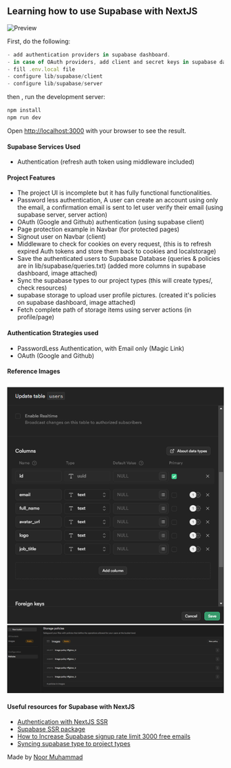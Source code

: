 ## Learning how to use Supabase with NextJS

![Preview](https://miro.medium.com/v2/resize:fit:720/format:webp/1*xOqCfciF90c8nH0HhMpapQ.png)

First, do the following:

```js
- add authentication providers in supabase dashboard.
- in case of OAuth providers, add client and secret keys in supabase dashboard.
- fill .env.local file
- configure lib/supabase/client
- configure lib/supabase/server
```

then , run the development server:

```bash
npm install
npm run dev
```

Open [http://localhost:3000](http://localhost:3000) with your browser to see the result.

#### Supabase Services Used

- Authentication (refresh auth token using middleware included)

#### Project Features

- The project UI is incomplete but it has fully functional functionalities.
- Password less authentication, A user can create an account using only the email, a confirmation email is sent to let user verify their email (using supabase server, server action)
- OAuth (Google and Github) authentication (using supabase client)
- Page protection example in Navbar (for protected pages)
- Signout user on Navbar (client)
- Middleware to check for cookies on every request, (this is to refresh expired Auth tokens and store them back to cookies and localstorage)
- Save the authenticated users to Supabase Database (queries & policies are in lib/supabase/queries.txt) (added more columns in supabase dashboard, image attached)
- Sync the supabase types to our project types (this will create types/, check resources)
- supabase storage to upload user profile pictures. (created it's policies on supabase dashboard, image attached)
- Fetch complete path of storage items using server actions (in profile/page)

#### Authentication Strategies used

- PasswordLess Authentication, with Email only (Magic Link)
- OAuth (Google and Github)

#### Reference Images

![update_user_schema](./public/update_user_schema.png)
![images_bucket_policies](./public/images_bucket.png)

#### Useful resources for Supabase with NextJS

- [Authentication with NextJS SSR](https://www.youtube.com/watch?v=VVElr2n90KY)
- [Supabase SSR package](https://supabase.com/docs/guides/auth/server-side/overview)
- [How to Increase Supabase signup rate limit 3000 free emails](https://medium.com/@techalchimiste/how-to-increase-supabase-signup-rate-limit-3000-emails-mo-261289882cf4)
- [Syncing supabase type to project types](https://supabase.com/docs/guides/api/rest/generating-types)

Made by [Noor Muhammad](https://www.linkedin.com/in/connectwithnoor)
